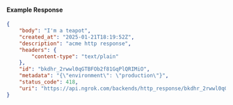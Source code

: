 <!-- Code generated for API Clients. DO NOT EDIT. -->

#### Example Response

```json
{
	"body": "I'm a teapot",
	"created_at": "2025-01-21T18:19:52Z",
	"description": "acme http response",
	"headers": {
		"content-type": "text/plain"
	},
	"id": "bkdhr_2rwwl0qGTBFOb2f81GqPlQRIMiO",
	"metadata": "{\"environment\": \"production\"}",
	"status_code": 418,
	"uri": "https://api.ngrok.com/backends/http_response/bkdhr_2rwwl0qGTBFOb2f81GqPlQRIMiO"
}
```
